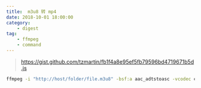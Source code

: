 ```yaml
---
title:  m3u8 转 mp4
date: 2018-10-01 18:00:00
category:
    - digest 
tag: 
    - ffmpeg
    - command
---
```


> https://gist.github.com/tzmartin/fb1f4a8e95ef5fb79596bd4719671b5d.js

```bash
ffmpeg -i "http://host/folder/file.m3u8" -bsf:a aac_adtstoasc -vcodec copy -c copy -crf 50 file.mp4
```
